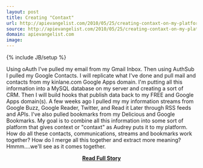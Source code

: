 ```yaml
---
layout: post
title: Creating "Contaxt"
url: http://apievangelist.com/2010/05/25/creating-contaxt-on-my-platform/
source: http://apievangelist.com/2010/05/25/creating-contaxt-on-my-platform/
domain: apievangelist.com
image: 
---
```

{% include JB/setup %}<p>Using oAuth I've pulled my email from my Gmail Inbox. Then using AuthSub I pulled my Google Contacts. I will replicate what I've done and pull mail and contacts from my kinlane.com Google Apps domain.
I'm putting all this information into a MySQL database on my server and creating a sort of CRM. Then I will build hooks that publish data back to my FREE and Google Apps domain(s).
A few weeks ago I pulled my my information streams from Google Buzz, Google Reader, Twitter, and Read it Later through RSS feeds and APIs.
I've also pulled bookmarks from my Delicious and Google Bookmarks.
My goal is to combine all this information into some sort of platform that gives context or "contaxt" as Audrey puts it to my platform. How do all these contacts, communications, streams and bookmarks work together? How do I merge all this together and extract more meaning?
Hmmm....we'll see as it comes together.</p>
<center><p><a href="http://apievangelist.com/2010/05/25/creating-contaxt-on-my-platform/" style='padding:25px; font-sze:18px; font-weight: bold;'>Read Full Story</a></p></center>
